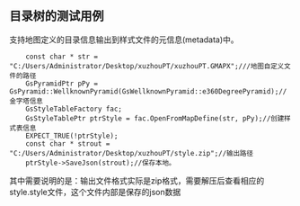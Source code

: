 ## 目录树的测试用例 ##

支持地图定义的目录信息输出到样式文件的元信息(metadata)中。
```
	const char * str = "C:/Users/Administrator/Desktop/xuzhouPT/xuzhouPT.GMAPX";///地图自定义文件的路径
	GsPyramidPtr pPy = GsPyramid::WellknownPyramid(GsWellknownPyramid::e360DegreePyramid);//金字塔信息
	GsStyleTableFactory fac;
	GsStyleTablePtr ptrStyle = fac.OpenFromMapDefine(str, pPy);//创建样式表信息
	EXPECT_TRUE(!ptrStyle);
	const char * strout = "C:/Users/Administrator/Desktop/xuzhouPT/style.zip";//输出路径
	ptrStyle->SaveJson(strout);//保存本地。
```
其中需要说明的是：输出文件格式实际是zip格式，需要解压后查看相应的style.style文件，这个文件内部是保存的json数据